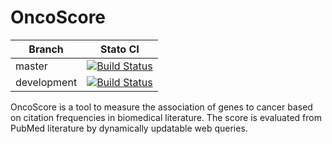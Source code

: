 OncoScore
=========

| Branch              | Stato CI      |
|---------------------|---------------|
| master | [![Build Status](https://travis-ci.org/danro9685/OncoScore.svg?branch=master)](https://travis-ci.org/danro9685/OncoScore) |
| development | [![Build Status](https://travis-ci.org/danro9685/OncoScore.svg?branch=development)](https://travis-ci.org/danro9685/OncoScore) |


OncoScore is a tool to measure the association of genes to cancer based on citation frequencies in biomedical literature. The score is evaluated from PubMed literature by dynamically updatable web queries. 
